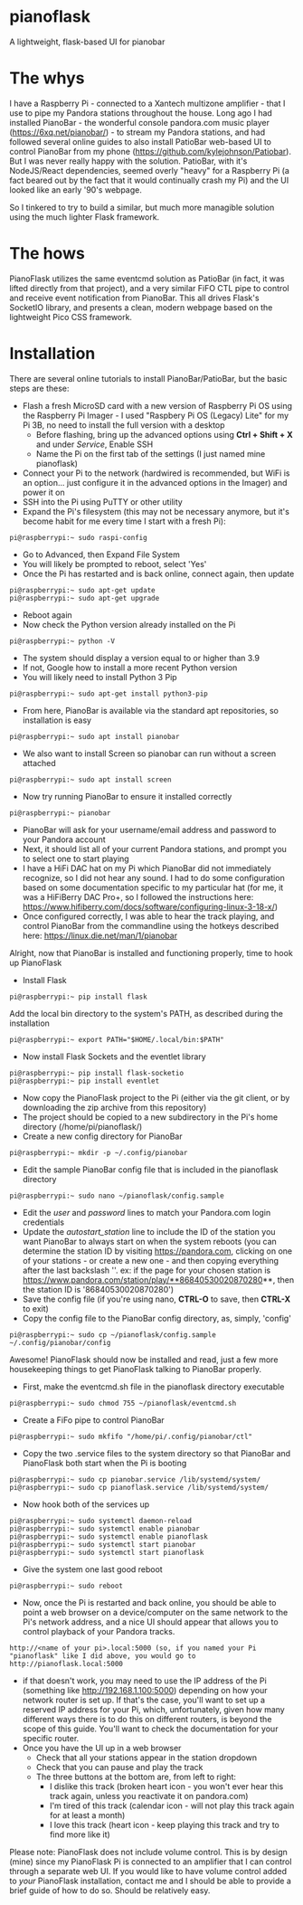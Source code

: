 # pianoflask
A lightweight, flask-based UI for pianobar

# The whys
I have a Raspberry Pi - connected to a Xantech multizone amplifier - that I use to pipe my Pandora stations throughout the house. Long ago I had installed PianoBar - the wonderful console pandora.com music player (https://6xq.net/pianobar/) - to stream my Pandora stations, and had followed several online guides to also install PatioBar web-based UI to control PianoBar from my phone (https://github.com/kylejohnson/Patiobar). But I was never really happy with the solution. PatioBar, with it's NodeJS/React dependencies, seemed overly "heavy" for a Raspberry Pi (a fact beared out by the fact that it would continually crash my Pi) and the UI looked like an early '90's webpage.

So I tinkered to try to build a similar, but much more managible solution using the much lighter Flask framework.

# The hows
PianoFlask utilizes the same eventcmd solution as PatioBar (in fact, it was lifted directly from that project), and a very similar FiFO CTL pipe to control and receive event notification from PianoBar. This all drives Flask's SocketIO library, and presents a clean, modern webpage based on the lightweight Pico CSS framework.

# Installation
There are several online tutorials to install PianoBar/PatioBar, but the basic steps are these:
- Flash a fresh MicroSD card with a new version of Raspberry Pi OS using the Raspberry Pi Imager - I used "Raspbery Pi OS (Legacy) Lite" for my Pi 3B, no need to install the full version with a desktop
  - Before flashing, bring up the advanced options using **Ctrl + Shift + X** and under *Service*, Enable SSH
  - Name the Pi on the first tab of the settings (I just named mine pianoflask)
- Connect your Pi to the network (hardwired is recommended, but WiFi is an option... just configure it in the advanced options in the Imager) and power it on
- SSH into the Pi using PuTTY or other utility
- Expand the Pi's filesystem (this may not be necessary anymore, but it's become habit for me every time I start with a fresh Pi):
```
pi@raspberrypi:~ sudo raspi-config
```
  -  Go to Advanced, then Expand File System
- You will likely be prompted to reboot, select 'Yes'
- Once the Pi has restarted and is back online, connect again, then update
```
pi@raspberrypi:~ sudo apt-get update
pi@raspberrypi:~ sudo apt-get upgrade
```
- Reboot again
- Now check the Python version already installed on the Pi
```
pi@raspberrypi:~ python -V
```
  -  The system should display a version equal to or higher than 3.9
  -  If not, Google how to install a more recent Python version
- You will likely need to install Python 3 Pip
```
pi@raspberrypi:~ sudo apt-get install python3-pip
```
- From here, PianoBar is available via the standard apt repositories, so installation is easy
```
pi@raspberrypi:~ sudo apt install pianobar
```
- We also want to install Screen so pianobar can run without a screen attached
```
pi@raspberrypi:~ sudo apt install screen
```
- Now try running PianoBar to ensure it installed correctly
```
pi@raspberrypi:~ pianobar
```
  -  PianoBar will ask for your username/email address and password to your Pandora account
  -  Next, it should list all of your current Pandora stations, and prompt you to select one to start playing
- I have a HiFi DAC hat on my Pi which PianoBar did not immediately recognize, so I did not hear any sound. I had to do some configuration based on some documentation specific to my particular hat (for me, it was a HiFiBerry DAC Pro+, so I followed the instructions here: https://www.hifiberry.com/docs/software/configuring-linux-3-18-x/)
- Once configured correctly, I was able to hear the track playing, and control PianoBar from the commandline using the hotkeys described here: https://linux.die.net/man/1/pianobar

Alright, now that PianoBar is installed and functioning properly, time to hook up PianoFlask
- Install Flask
```
pi@raspberrypi:~ pip install flask
```
Add the local bin directory to the system's PATH, as described during the installation
```
pi@raspberrypi:~ export PATH="$HOME/.local/bin:$PATH"
```
- Now install Flask Sockets and the eventlet library
```
pi@raspberrypi:~ pip install flask-socketio
pi@raspberrypi:~ pip install eventlet
```
- Now copy the PianoFlask project to the Pi (either via the git client, or by downloading the zip archive from this repository)
- The project should be copied to a new subdirectory in the Pi's home directory (/home/pi/pianoflask/)
- Create a new config directory for PianoBar
```
pi@raspberrypi:~ mkdir -p ~/.config/pianobar
```
- Edit the sample PianoBar config file that is included in the pianoflask directory
```
pi@raspberrypi:~ sudo nano ~/pianoflask/config.sample
```
  - Edit the *user* and *password* lines to match your Pandora.com login credentials
  - Update the *autostart_station* line to include the ID of the station you want PianoBar to always start on when the system reboots (you can determine the station ID by visiting https://pandora.com, clicking on one of your stations - or create a new one - and then copying everything after the last backslash '\'. ex: if the page for your chosen station is https://www.pandora.com/station/play/**86840530020870280**, then the station ID is '86840530020870280')
  - Save the config file (if you're using nano, **CTRL-O** to save, then **CTRL-X** to exit)
- Copy the config file to the PianoBar config directory, as, simply, 'config'
```
pi@raspberrypi:~ sudo cp ~/pianoflask/config.sample ~/.config/pianobar/config
```

Awesome! PianoFlask should now be installed and read, just a few more housekeeping things to get PianoFlask talking to PianoBar properly.
- First, make the eventcmd.sh file in the pianoflask directory executable
```
pi@raspberrypi:~ sudo chmod 755 ~/pianoflask/eventcmd.sh
```
- Create a FiFo pipe to control PianoBar
```
pi@raspberrypi:~ sudo mkfifo "/home/pi/.config/pianobar/ctl"
```
- Copy the two .service files to the system directory so that PianoBar and PianoFlask both start when the Pi is booting
```
pi@raspberrypi:~ sudo cp pianobar.service /lib/systemd/system/
pi@raspberrypi:~ sudo cp pianoflask.service /lib/systemd/system/
```
- Now hook both of the services up
```
pi@raspberrypi:~ sudo systemctl daemon-reload
pi@raspberrypi:~ sudo systemctl enable pianobar
pi@raspberrypi:~ sudo systemctl enable pianoflask
pi@raspberrypi:~ sudo systemctl start pianobar
pi@raspberrypi:~ sudo systemctl start pianoflask
```
- Give the system one last good reboot
```
pi@raspberrypi:~ sudo reboot
```
- Now, once the Pi is restarted and back online, you should be able to point a web browser on a device/computer on the same network to the Pi's network address, and a nice UI should appear that allows you to control playback of your Pandora tracks.
```
http://<name of your pi>.local:5000 (so, if you named your Pi "pianoflask" like I did above, you would go to http://pianoflask.local:5000
```
  - if that doesn't work, you may need to use the IP address of the Pi (something like http://192.168.1.100:5000) depending on how your network router is set up. If that's the case, you'll want to set up a reserved IP address for your Pi, which, unfortunately, given how many different ways there is to do this on different routers, is beyond the scope of this guide. You'll want to check the documentation for your specific router.
- Once you have the UI up in a web browser
  - Check that all your stations appear in the station dropdown
  - Check that you can pause and play the track
  - The three buttons at the bottom are, from left to right:
    - I dislike this track (broken heart icon - you won't ever hear this track again, unless you reactivate it on pandora.com)
    - I'm tired of this track (calendar icon - will not play this track again for at least a month)
    - I love this track (heart icon - keep playing this track and try to find more like it)

Please note: PianoFlask does not include volume control. This is by design (mine) since my PianoFlask Pi is connected to an amplifier that I can control through a separate web UI. If you would like to have volume control added to *your* PianoFlask installation, contact me and I should be able to provide a brief guide of how to do so. Should be relatively easy.



